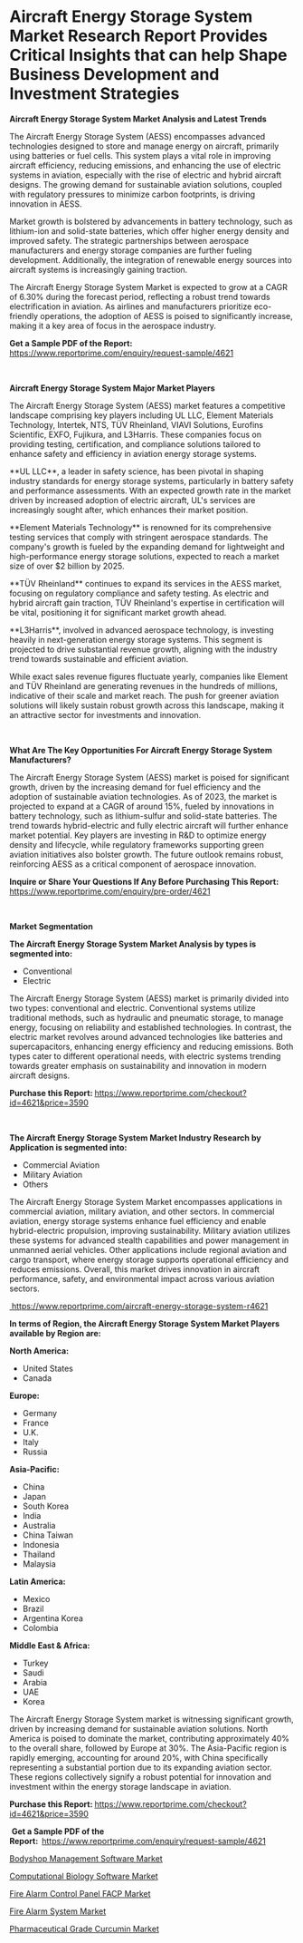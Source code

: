 <p><h1>Aircraft Energy Storage System Market Research Report Provides Critical Insights that can help Shape Business Development and Investment Strategies</h1></p><p><strong>Aircraft Energy Storage System Market Analysis and Latest Trends</strong></p>
<p><p>The Aircraft Energy Storage System (AESS) encompasses advanced technologies designed to store and manage energy on aircraft, primarily using batteries or fuel cells. This system plays a vital role in improving aircraft efficiency, reducing emissions, and enhancing the use of electric systems in aviation, especially with the rise of electric and hybrid aircraft designs. The growing demand for sustainable aviation solutions, coupled with regulatory pressures to minimize carbon footprints, is driving innovation in AESS.</p><p>Market growth is bolstered by advancements in battery technology, such as lithium-ion and solid-state batteries, which offer higher energy density and improved safety. The strategic partnerships between aerospace manufacturers and energy storage companies are further fueling development. Additionally, the integration of renewable energy sources into aircraft systems is increasingly gaining traction.</p><p>The Aircraft Energy Storage System Market is expected to grow at a CAGR of 6.30% during the forecast period, reflecting a robust trend towards electrification in aviation. As airlines and manufacturers prioritize eco-friendly operations, the adoption of AESS is poised to significantly increase, making it a key area of focus in the aerospace industry.</p></p>
<p><strong>Get a Sample PDF of the Report:&nbsp;</strong> <a href="https://www.reportprime.com/enquiry/request-sample/4621">https://www.reportprime.com/enquiry/request-sample/4621</a></p>
<p>&nbsp;</p>
<p><strong>Aircraft Energy Storage System Major Market Players</strong></p>
<p><p>The Aircraft Energy Storage System (AESS) market features a competitive landscape comprising key players including UL LLC, Element Materials Technology, Intertek, NTS, TÜV Rheinland, VIAVI Solutions, Eurofins Scientific, EXFO, Fujikura, and L3Harris. These companies focus on providing testing, certification, and compliance solutions tailored to enhance safety and efficiency in aviation energy storage systems.</p><p>**UL LLC**, a leader in safety science, has been pivotal in shaping industry standards for energy storage systems, particularly in battery safety and performance assessments. With an expected growth rate in the market driven by increased adoption of electric aircraft, UL's services are increasingly sought after, which enhances their market position.</p><p>**Element Materials Technology** is renowned for its comprehensive testing services that comply with stringent aerospace standards. The company's growth is fueled by the expanding demand for lightweight and high-performance energy storage solutions, expected to reach a market size of over $2 billion by 2025.</p><p>**TÜV Rheinland** continues to expand its services in the AESS market, focusing on regulatory compliance and safety testing. As electric and hybrid aircraft gain traction, TÜV Rheinland's expertise in certification will be vital, positioning it for significant market growth ahead.</p><p>**L3Harris**, involved in advanced aerospace technology, is investing heavily in next-generation energy storage systems. This segment is projected to drive substantial revenue growth, aligning with the industry trend towards sustainable and efficient aviation.</p><p>While exact sales revenue figures fluctuate yearly, companies like Element and TÜV Rheinland are generating revenues in the hundreds of millions, indicative of their scale and market reach. The push for greener aviation solutions will likely sustain robust growth across this landscape, making it an attractive sector for investments and innovation.</p></p>
<p>&nbsp;</p>
<p><strong>What Are The Key Opportunities For Aircraft Energy Storage System Manufacturers?</strong></p>
<p><p>The Aircraft Energy Storage System (AESS) market is poised for significant growth, driven by the increasing demand for fuel efficiency and the adoption of sustainable aviation technologies. As of 2023, the market is projected to expand at a CAGR of around 15%, fueled by innovations in battery technology, such as lithium-sulfur and solid-state batteries. The trend towards hybrid-electric and fully electric aircraft will further enhance market potential. Key players are investing in R&D to optimize energy density and lifecycle, while regulatory frameworks supporting green aviation initiatives also bolster growth. The future outlook remains robust, reinforcing AESS as a critical component of aerospace innovation.</p></p>
<p><strong>Inquire or Share Your Questions If Any Before Purchasing This Report:</strong> <a href="https://www.reportprime.com/enquiry/pre-order/4621">https://www.reportprime.com/enquiry/pre-order/4621</a></p>
<p>&nbsp;</p>
<p><strong>Market Segmentation</strong></p>
<p><strong>The Aircraft Energy Storage System Market Analysis by types is segmented into:</strong></p>
<p><ul><li>Conventional</li><li>Electric</li></ul></p>
<p><p>The Aircraft Energy Storage System (AESS) market is primarily divided into two types: conventional and electric. Conventional systems utilize traditional methods, such as hydraulic and pneumatic storage, to manage energy, focusing on reliability and established technologies. In contrast, the electric market revolves around advanced technologies like batteries and supercapacitors, enhancing energy efficiency and reducing emissions. Both types cater to different operational needs, with electric systems trending towards greater emphasis on sustainability and innovation in modern aircraft designs.</p></p>
<p><strong>Purchase this Report:&nbsp;</strong><a href="https://www.reportprime.com/checkout?id=4621&price=3590">https://www.reportprime.com/checkout?id=4621&price=3590</a></p>
<p>&nbsp;</p>
<p><strong>The Aircraft Energy Storage System Market Industry Research by Application is segmented into:</strong></p>
<p><ul><li>Commercial Aviation</li><li>Military Aviation</li><li>Others</li></ul></p>
<p><p>The Aircraft Energy Storage System Market encompasses applications in commercial aviation, military aviation, and other sectors. In commercial aviation, energy storage systems enhance fuel efficiency and enable hybrid-electric propulsion, improving sustainability. Military aviation utilizes these systems for advanced stealth capabilities and power management in unmanned aerial vehicles. Other applications include regional aviation and cargo transport, where energy storage supports operational efficiency and reduces emissions. Overall, this market drives innovation in aircraft performance, safety, and environmental impact across various aviation sectors.</p></p>
<p><a href="https://www.reportprime.com/aircraft-energy-storage-system-r4621">&nbsp;https://www.reportprime.com/aircraft-energy-storage-system-r4621</a></p>
<p><strong>In terms of Region, the Aircraft Energy Storage System Market Players available by Region are:</strong></p>
<p>
    <p> <strong> North America: </strong>
        <ul>
            <li>United States</li>
            <li>Canada</li>
        </ul>
        </p> 
    <p> <strong> Europe: </strong>
        <ul>
            <li>Germany</li>
            <li>France</li>
            <li>U.K.</li>
            <li>Italy</li>
            <li>Russia</li>
        </ul>
        </p> 
    <p> <strong> Asia-Pacific: </strong>
        <ul>
            <li>China</li>
            <li>Japan</li>
            <li>South Korea</li>
            <li>India</li>
            <li>Australia</li>
            <li>China Taiwan</li>
            <li>Indonesia</li>
            <li>Thailand</li>
            <li>Malaysia</li>
        </ul>
        </p> 
    <p> <strong> Latin America: </strong>
        <ul>
            <li>Mexico</li>
            <li>Brazil</li>
            <li>Argentina Korea</li>
            <li>Colombia</li>
        </ul>
        </p> 
    <p> <strong> Middle East & Africa: </strong>
        <ul>
            <li>Turkey</li>
            <li>Saudi</li>
            <li>Arabia</li>
            <li>UAE</li>
            <li>Korea</li>
        </ul>
    </p>
    </p>
<p><p>The Aircraft Energy Storage System market is witnessing significant growth, driven by increasing demand for sustainable aviation solutions. North America is poised to dominate the market, contributing approximately 40% to the overall share, followed by Europe at 30%. The Asia-Pacific region is rapidly emerging, accounting for around 20%, with China specifically representing a substantial portion due to its expanding aviation sector. These regions collectively signify a robust potential for innovation and investment within the energy storage landscape in aviation.</p></p>
<p><strong>Purchase this Report: </strong><a href="https://www.reportprime.com/checkout?id=4621&price=3590">https://www.reportprime.com/checkout?id=4621&price=3590</a></p>
<p>&nbsp;<strong>Get a Sample PDF of the Report:&nbsp;&nbsp;</strong><a href="https://www.reportprime.com/enquiry/request-sample/4621">https://www.reportprime.com/enquiry/request-sample/4621</a></p>
<p><strong></strong></p>
<p><p><a href="https://www.linkedin.com/pulse/bodyshop-management-software-market-share-analysis-growth-m9i3e?trackingId=TqiZLJnURYOrKn83C1aSYA%3D%3D">Bodyshop Management Software Market</a></p><p><a href="https://www.linkedin.com/pulse/global-computational-biology-software-market-analysis-trends-ahahe?trackingId=ajkxnlZxSmikPib%2F2QRxoQ%3D%3D">Computational Biology Software Market</a></p><p><a href="https://github.com/marloy8/Market-Research-Report-List-6/blob/main/fire-alarm-control-panel-facp-market.md">Fire Alarm Control Panel FACP Market</a></p><p><a href="https://github.com/hgf64gh/Market-Research-Report-List-1/blob/main/fire-alarm-system-market.md">Fire Alarm System Market</a></p><p><a href="https://issuu.com/reportprime-2/docs/pharmaceutical-grade-curcumin-marke_66da68af646260">Pharmaceutical Grade Curcumin Market</a></p></p>
